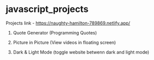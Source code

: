 # javascript_projects

Projects link - https://naughty-hamilton-789869.netlify.app/

1. Quote Generator (Programming Quotes)

2. Picture in Picture (View videos in floating screen)

3. Dark & Light Mode (toggle website betwenn dark and light mode)
